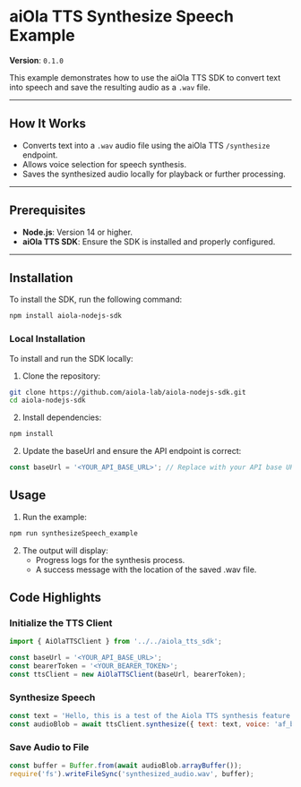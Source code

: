 # aiOla TTS Synthesize Speech Example

**Version**: `0.1.0`

This example demonstrates how to use the aiOla TTS SDK to convert text into speech and save the resulting audio as a `.wav` file.

---

## How It Works

- Converts text into a `.wav` audio file using the aiOla TTS `/synthesize` endpoint.
- Allows voice selection for speech synthesis.
- Saves the synthesized audio locally for playback or further processing.

---

## Prerequisites

- **Node.js**: Version 14 or higher.
- **aiOla TTS SDK**: Ensure the SDK is installed and properly configured.

---

## Installation

To install the SDK, run the following command:

```bash
npm install aiola-nodejs-sdk
```

### Local Installation

To install and run the SDK locally:

1. Clone the repository:
```bash
git clone https://github.com/aiola-lab/aiola-nodejs-sdk.git
cd aiola-nodejs-sdk
```
2. Install dependencies:
```bash
npm install
```
2.	Update the baseUrl and ensure the API endpoint is correct:
   ```javascript
   const baseUrl = '<YOUR_API_BASE_URL>'; // Replace with your API base URL
   ```

## Usage

1.	Run the example:
   ```bash
   npm run synthesizeSpeech_example
   ```
2. The output will display:
	- Progress logs for the synthesis process.
	- A success message with the location of the saved .wav file.

## Code Highlights

### Initialize the TTS Client

```javascript
import { AiOlaTTSClient } from '../../aiola_tts_sdk';

const baseUrl = '<YOUR_API_BASE_URL>';
const bearerToken = '<YOUR_BEARER_TOKEN>';
const ttsClient = new AiOlaTTSClient(baseUrl, bearerToken);
```

### Synthesize Speech
```javascript
const text = 'Hello, this is a test of the Aiola TTS synthesis feature.';
const audioBlob = await ttsClient.synthesize({ text: text, voice: 'af_bella' });
```

### Save Audio to File
```javascript
const buffer = Buffer.from(await audioBlob.arrayBuffer());
require('fs').writeFileSync('synthesized_audio.wav', buffer);
```
